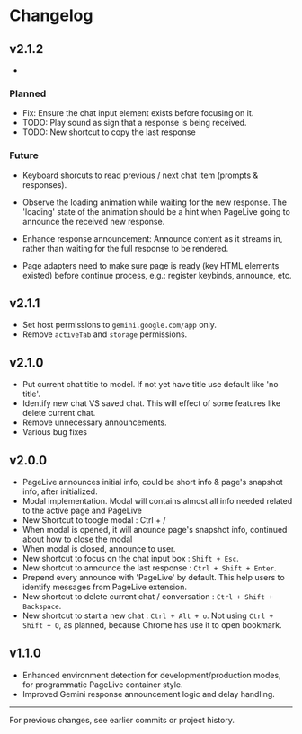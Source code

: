 # Changelog

## v2.1.2

-

### Planned

- Fix: Ensure the chat input element exists before focusing on it.
- TODO: Play sound as sign that a response is being received.
- TODO: New shortcut to copy the last response

### Future

- Keyboard shorcuts to read previous / next chat item (prompts & responses).

- Observe the loading animation while waiting for the new response. The 'loading' state of the animation should be a hint when PageLive going to announce the received new response.

- Enhance response announcement: Announce content as it streams in, rather than waiting for the full response to be rendered.

- Page adapters need to make sure page is ready (key HTML elements existed) before continue process, e.g.: register keybinds, announce, etc.

## v2.1.1

- Set host permissions to `gemini.google.com/app` only.
- Remove `activeTab` and `storage` permissions.

## v2.1.0

- Put current chat title to model. If not yet have title use default like 'no title'.
- Identify new chat VS saved chat. This will effect of some features like delete current chat.
- Remove unnecessary announcements.
- Various bug fixes

## v2.0.0

- PageLive announces initial info, could be short info & page's snapshot info, after initialized.
- Modal implementation. Modal will contains almost all info needed related to the active page and PageLive
- New Shortcut to toogle modal : Ctrl + /
- When modal is opened, it will anounce page's snapshot info, continued about how to close the modal
- When modal is closed, announce to user.
- New shortcut to focus on the chat input box : `Shift + Esc`.
- New shortcut to announce the last response : `Ctrl + Shift + Enter`.
- Prepend every announce with 'PageLive' by default. This help users to identify messages from PageLive extension.
- New shortcut to delete current chat / conversation : `Ctrl + Shift + Backspace`.
- New shortcut to start a new chat : `Ctrl + Alt + o`. Not using `Ctrl + Shift + O`, as planned, because Chrome has use it to open bookmark.

## v1.1.0

- Enhanced environment detection for development/production modes, for programmatic PageLive container style.
- Improved Gemini response announcement logic and delay handling.

---

For previous changes, see earlier commits or project history.
